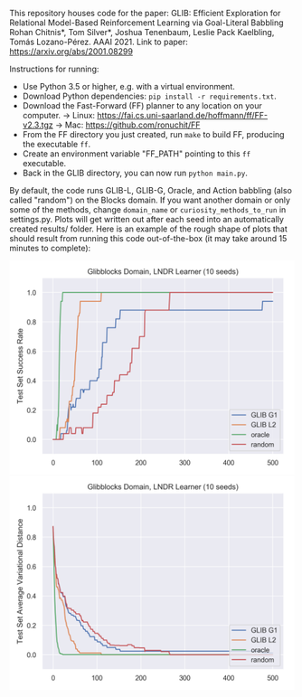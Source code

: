 This repository houses code for the paper:
GLIB: Efficient Exploration for Relational Model-Based Reinforcement Learning via Goal-Literal Babbling
Rohan Chitnis*, Tom Silver*, Joshua Tenenbaum, Leslie Pack Kaelbling, Tomás Lozano-Pérez.
AAAI 2021.
Link to paper: https://arxiv.org/abs/2001.08299

Instructions for running:
* Use Python 3.5 or higher, e.g. with a virtual environment.
* Download Python dependencies: `pip install -r requirements.txt`.
* Download the Fast-Forward (FF) planner to any location on your computer.
-> Linux: https://fai.cs.uni-saarland.de/hoffmann/ff/FF-v2.3.tgz
-> Mac: https://github.com/ronuchit/FF
* From the FF directory you just created, run `make` to build FF, producing the executable `ff`.
* Create an environment variable "FF_PATH" pointing to this `ff` executable.
* Back in the GLIB directory, you can now run `python main.py`.

By default, the code runs GLIB-L, GLIB-G, Oracle, and Action babbling (also called "random") on the Blocks domain. If you want another domain or only some of the methods, change `domain_name` or `curiosity_methods_to_run` in settings.py. Plots will get written out after each seed into an automatically created results/ folder. Here is an example of the rough shape of plots that should result from running this code out-of-the-box (it may take around 15 minutes to complete):

![success rate](sample_plots/Glibblocks_LNDR_succ.png)
![error rate](sample_plots/Glibblocks_LNDR_dist.png)